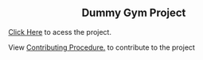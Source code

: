<h2 align="center"> Dummy Gym Project </h2>

<a href="https://adityyaa-10.github.io/Dummy-Gym-Website/">Click Here</a>
to acess the project.

View <a href="Contribution.md">Contributing Procedure.</a> to contribute to the project

